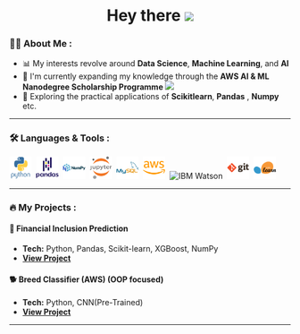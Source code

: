 

<h1 align="center">
  Hey there
  <img src="https://media.giphy.com/media/hvRJCLFzcasrR4ia7z/giphy.gif" width="30px"/>
</h1>

### 👨‍💻 About Me :

- 📊 My interests revolve around **Data Science**, **Machine Learning**, and **AI**
- 🧠 I'm currently expanding my knowledge through the **AWS AI & ML Nanodegree Scholarship Programme** <img src="https://media.giphy.com/media/WUlplcMpOCEmTGBtBW/giphy.gif" width="30">
- 🚀 Exploring the practical applications of **Scikitlearn**,  **Pandas** , **Numpy** etc.
---

### 🛠️ Languages & Tools :

<div>
  <img src="https://github.com/devicons/devicon/blob/master/icons/python/python-original-wordmark.svg" title="Python" alt="Python" width="40" height="40"/>&nbsp;
  <img src="https://github.com/devicons/devicon/blob/master/icons/pandas/pandas-original-wordmark.svg" title="Pandas" alt="Pandas" width="40" height="40"/>&nbsp;
  <img src="https://github.com/devicons/devicon/blob/master/icons/numpy/numpy-original-wordmark.svg" title="NumPy" alt="NumPy" width="40" height="40"/>&nbsp;
  <img src="https://github.com/devicons/devicon/blob/master/icons/jupyter/jupyter-original-wordmark.svg" title="Jupyter" alt="Jupyter" width="40" height="40"/>&nbsp;
  <img src="https://github.com/devicons/devicon/blob/master/icons/mysql/mysql-original-wordmark.svg" title="MySQL" alt="MySQL" width="40" height="40"/>&nbsp;
  <img src="https://github.com/devicons/devicon/blob/master/icons/amazonwebservices/amazonwebservices-plain-wordmark.svg" title="AWS" alt="AWS" width="40" height="40"/>&nbsp;
  <img src="https://upload.wikimedia.org/wikipedia/commons/thumb/5/51/IBM_logo.svg/2560px-IBM_logo.svg.png" title="IBM Watson" alt="IBM Watson" width="40" height="40"/>&nbsp;
  <img src="https://github.com/devicons/devicon/blob/master/icons/git/git-original-wordmark.svg" title="Git" alt="Git" width="40" height="40"/>&nbsp;
  <img src="https://github.com/devicons/devicon/blob/master/icons/scikitlearn/scikitlearn-original.svg" title="Scikit-learn" alt="Scikit-learn" width="40" height="40"/>&nbsp;
</div>

---

### 🔥 My Projects :


#### 🏦 Financial Inclusion Prediction
- **Tech:** Python, Pandas, Scikit-learn, XGBoost, NumPy
- [**View Project**](https://github.com/Phiwe-R/inclusion-prediction)

#### 🐕 Breed Classifier (AWS)  (OOP focused)
- **Tech:** Python, CNN(Pre-Trained)
- [**View Project**](https://github.com/Phiwe-R/breed-classifier)
---
